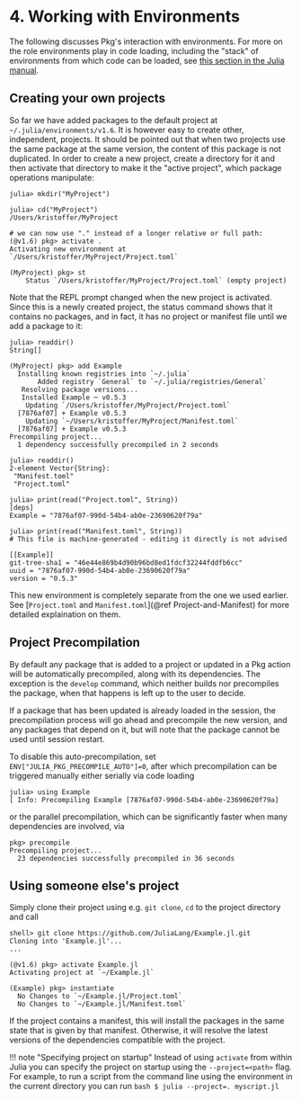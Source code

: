 # **4.** Working with Environments

The following discusses Pkg's interaction with environments. For more on the role environments play in code loading, including the "stack" of environments from which code can be loaded, see [this section in the Julia manual](https://docs.julialang.org/en/v1/manual/code-loading/#Environments-1).

## Creating your own projects

So far we have added packages to the default project at `~/.julia/environments/v1.6`. It is however easy to create other, independent, projects.
It should be pointed out that when two projects use the same package at the same version, the content of this package is not duplicated.
In order to create a new project, create a directory for it and then activate that directory to make it the "active project", which package operations manipulate:

```julia-repl
julia> mkdir("MyProject")

julia> cd("MyProject")
/Users/kristoffer/MyProject

# we can now use "." instead of a longer relative or full path:
(@v1.6) pkg> activate .
Activating new environment at `/Users/kristoffer/MyProject/Project.toml`

(MyProject) pkg> st
    Status `/Users/kristoffer/MyProject/Project.toml` (empty project)
```

Note that the REPL prompt changed when the new project is activated. Since this is a newly created project, the status command shows that it contains no packages, and in fact, it has no project or manifest file until we add a package to it:

```julia-repl
julia> readdir()
String[]

(MyProject) pkg> add Example
  Installing known registries into `~/.julia`
       Added registry `General` to `~/.julia/registries/General`
   Resolving package versions...
   Installed Example ─ v0.5.3
    Updating `/Users/kristoffer/MyProject/Project.toml`
  [7876af07] + Example v0.5.3
    Updating `~/Users/kristoffer/MyProject/Manifest.toml`
  [7876af07] + Example v0.5.3
Precompiling project...
  1 dependency successfully precompiled in 2 seconds

julia> readdir()
2-element Vector{String}:
 "Manifest.toml"
 "Project.toml"

julia> print(read("Project.toml", String))
[deps]
Example = "7876af07-990d-54b4-ab0e-23690620f79a"

julia> print(read("Manifest.toml", String))
# This file is machine-generated - editing it directly is not advised

[[Example]]
git-tree-sha1 = "46e44e869b4d90b96bd8ed1fdcf32244fddfb6cc"
uuid = "7876af07-990d-54b4-ab0e-23690620f79a"
version = "0.5.3"
```

This new environment is completely separate from the one we used earlier. See [`Project.toml` and `Manifest.toml`](@ref Project-and-Manifest) for more detailed explaination on them.

## Project Precompilation

By default any package that is added to a project or updated in a Pkg action will be automatically precompiled, along
with its dependencies. The exception is the `develop` command, which neither builds nor precompiles the package, when
that happens is left up to the user to decide.

If a package that has been updated is already loaded in the session, the precompilation process will go ahead and precompile
the new version, and any packages that depend on it, but will note that the package cannot be used until session restart.

To disable this auto-precompilation, set `ENV["JULIA_PKG_PRECOMPILE_AUTO"]=0`, after which precompilation can be triggered
manually either serially via code loading

```julia-repl
julia> using Example
[ Info: Precompiling Example [7876af07-990d-54b4-ab0e-23690620f79a]
```

 or the parallel precompilation, which can be significantly faster when many dependencies are involved, via

```julia-repl
pkg> precompile
Precompiling project...
  23 dependencies successfully precompiled in 36 seconds
```

## Using someone else's project

Simply clone their project using e.g. `git clone`, `cd` to the project directory and call

```julia-repl
shell> git clone https://github.com/JuliaLang/Example.jl.git
Cloning into 'Example.jl'...
...

(@v1.6) pkg> activate Example.jl
Activating project at `~/Example.jl`

(Example) pkg> instantiate
  No Changes to `~/Example.jl/Project.toml`
  No Changes to `~/Example.jl/Manifest.toml`
```

If the project contains a manifest, this will install the packages in the same state that is given by that manifest.
Otherwise, it will resolve the latest versions of the dependencies compatible with the project.

!!! note "Specifying project on startup"
    Instead of using `activate` from within Julia you can specify the project on startup using
    the `--project=<path>` flag. For example, to run a script from the command line using the
    environment in the current directory you can run
    ```bash
    $ julia --project=. myscript.jl
    ```

